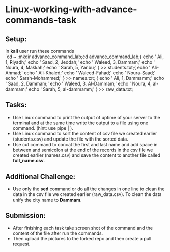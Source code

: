 # Linux-working-with-advance-commands-task

## Setup:

In **kali** user run these commands <br/>
`cd ~ ;mkdir advance_command_lab;cd advance_command_lab;{ echo '  Ali, 1, Riyadh;'
        echo '  Saad, 2, Jeddah;'
        echo '  Waleed, 3, Dammam;'
        echo '  Noura, 4, Makkah;'
        echo '  Sarah, 5, Yanbu;'
} >> students.txt;{ echo '  Ali-Ahmad;'
        echo '  Ali-Khaled;'
        echo '  Waleed-Fahad;'
        echo '  Noura-Saad;'
        echo '  Sarah-Mohammed;'
} >> names.txt; { echo '  Ali, 1, Dammamm;'
        echo '  Saad, 2, Dammam;'
        echo '  Waleed, 3, Al-Dammam;'
        echo '  Noura, 4, al-dammam;'
        echo '  Sarah, 5, al-dammamm;'
} >> raw_data.txt;




## Tasks:

- Use Linux command to print the output of uptime of your server to the terminal and at the same time write the output to a file using one command. (hint: use pipe | ).
- Use Linux command to sort the content of csv file we created earlier (students.csv) and update the file with the sorted data.
- Use cut command to concat the first and last name and add space in between and semicolon at the end of the records in the csv file we created earlier (names.csv) and save the content to another file called **full_name.csv**.

## Additional Challenge:

- Use only the **sed** command or do all the changes in one line to clean the data in the csv file we created earlier (raw_data.csv). To clean the data unify the city name to **Dammam**.



## Submission:

- After finishing each task take screen shot of the command and the content of the file after run the commands.
- Then upload the pictures to the forked repo and then create a pull request.
